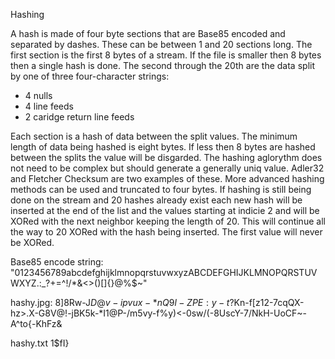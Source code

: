Hashing

A hash is made of four byte sections that are Base85 encoded and separated by dashes. These can be between 1 and 20 sections long. The first section is the first 8 bytes of a stream. If the file is smaller then 8 bytes then a single hash is done. The second through the 20th are the data split by one of three four-character strings:
 - 4 nulls
 - 4 line feeds
 - 2 caridge return line feeds

 Each section is a hash of data between the split values. The minimum length of data being hashed is eight bytes. If less then 8 bytes are hashed between the splits the value will be disgarded. The hashing aglorythm does not need to be complex but should generate a generally uniq value. Adler32 and Fletcher Checksum are two examples of these. More advanced hashing methods can be used and truncated to four bytes. If hashing is still being done on the stream and 20 hashes already exist each new hash will be inserted at the end of the list and the values starting at indicie 2 and will be XORed with the next neighbor keeping the length of 20. This will continue all the way to 20 XORed with the hash being inserted. The first value will never be XORed.

 Base85 encode string:
 "0123456789abcdefghijklmnopqrstuvwxyzABCDEFGHIJKLMNOPQRSTUVWXYZ.:_?+=^!/*&<>()[]{}@%$~"

 hashy.jpg:
 8]8Rw-J$D@v-ipvux-*nQ9l-ZPE:y-t$?Kn-f[z12-7cqQX-hz>.X-G8V@!-jBK5k-*I1@P-/m5vy-f%y)<-0sw/(-8UscY-7/NkH-UoCF~-A^to{-KhFz&

hashy.txt
1$fI}